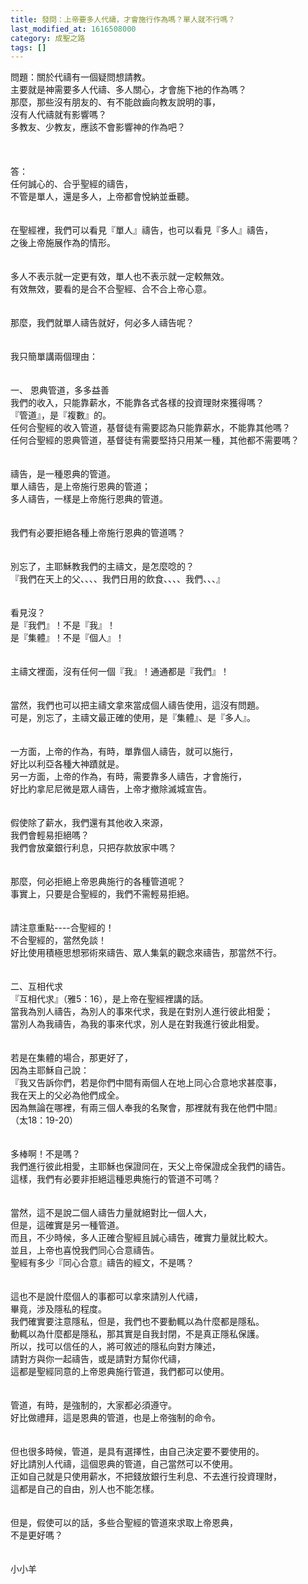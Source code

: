```yaml
---
title: 發問：上帝要多人代禱，才會施行作為嗎？單人就不行嗎？
last_modified_at: 1616508000
category: 成聖之路
tags: []
---
```


<div>問題：關於代禱有一個疑問想請教。</div>
<div>主要就是神需要多人代禱、多人關心，才會施下衪的作為嗎？</div>
<div>那麼，那些沒有朋友的、有不能啟齒向教友說明的事，</div>
<div>沒有人代禱就有影響嗎？</div>
<div>多教友、少教友，應該不會影響神的作為吧？</div>
<div> </div>
<div> </div>
<div> </div>
<div>答：</div>
<div>任何誠心的、合乎聖經的禱告，</div>
<div>不管是單人，還是多人，上帝都會悅納並垂聽。</div>
<div> </div>
<div> </div>
<div>在聖經裡，我們可以看見『單人』禱告，也可以看見『多人』禱告，</div>
<div>之後上帝施展作為的情形。</div>
<div> </div>
<div> </div>
<div>多人不表示就一定更有效，單人也不表示就一定較無效。</div>
<div>有效無效，要看的是合不合聖經、合不合上帝心意。</div>
<div> </div>
<div> </div>
<div>那麼，我們就單人禱告就好，何必多人禱告呢？</div>
<div> </div>
<div> </div>
<div>我只簡單講兩個理由：</div>
<div> </div>
<div> </div>
<div>一、<span style="white-space:pre"> </span>恩典管道，多多益善</div>
<div>我們的收入，只能靠薪水，不能靠各式各樣的投資理財來獲得嗎？</div>
<div>『管道』，是『複數』的。</div>
<div>任何合聖經的收入管道，基督徒有需要認為只能靠薪水，不能靠其他嗎？</div>
<div>任何合聖經的恩典管道，基督徒有需要堅持只用某一種，其他都不需要嗎？</div>
<div> </div>
<div> </div>
<div>禱告，是一種恩典的管道。</div>
<div>單人禱告，是上帝施行恩典的管道；</div>
<div>多人禱告，一樣是上帝施行恩典的管道。</div>
<div> </div>
<div> </div>
<div>我們有必要拒絕各種上帝施行恩典的管道嗎？</div>
<div> </div>
<div> </div>
<div>別忘了，主耶穌教我們的主禱文，是怎麼唸的？</div>
<div>『我們在天上的父、、、、我們日用的飲食、、、、我們、、、』</div>
<div> </div>
<div> </div>
<div>看見沒？</div>
<div>是『我們』！不是『我』！</div>
<div>是『集體』！不是『個人』！</div>
<div> </div>
<div> </div>
<div>主禱文裡面，沒有任何一個『我』！通通都是『我們』！</div>
<div> </div>
<div> </div>
<div>當然，我們也可以把主禱文拿來當成個人禱告使用，這沒有問題。</div>
<div>可是，別忘了，主禱文最正確的使用，是『集體』、是『多人』。</div>
<div> </div>
<div> </div>
<div>一方面，上帝的作為，有時，單靠個人禱告，就可以施行，</div>
<div>好比以利亞各種大神蹟就是。</div>
<div>另一方面，上帝的作為，有時，需要靠多人禱告，才會施行，</div>
<div>好比約拿尼尼微是眾人禱告，上帝才撤除滅城宣告。</div>
<div> </div>
<div> </div>
<div>假使除了薪水，我們還有其他收入來源，</div>
<div>我們會輕易拒絕嗎？</div>
<div>我們會放棄銀行利息，只把存款放家中嗎？</div>
<div> </div>
<div> </div>
<div>那麼，何必拒絕上帝恩典施行的各種管道呢？</div>
<div>事實上，只要是合聖經的，我們不需輕易拒絕。</div>
<div> </div>
<div> </div>
<div>請注意重點----合聖經的！</div>
<div>不合聖經的，當然免談！</div>
<div>好比使用積極思想邪術來禱告、眾人集氣的觀念來禱告，那當然不行。</div>
<div> </div>
<div> </div>
<div>二、互相代求</div>
<div>『互相代求』（雅5：16），是上帝在聖經裡講的話。</div>
<div>當我為別人禱告，為別人的事來代求，我是在對別人進行彼此相愛；</div>
<div>當別人為我禱告，為我的事來代求，別人是在對我進行彼此相愛。</div>
<div> </div>
<div> </div>
<div>若是在集體的場合，那更好了，</div>
<div>因為主耶穌自己說：</div>
<div>『我又告訴你們，若是你們中間有兩個人在地上同心合意地求甚麼事，</div>
<div>我在天上的父必為他們成全。</div>
<div>因為無論在哪裡，有兩三個人奉我的名聚會，那裡就有我在他們中間』</div>
<div>（太18：19-20）</div>
<div> </div>
<div> </div>
<div>多棒啊！不是嗎？</div>
<div>我們進行彼此相愛，主耶穌也保證同在，天父上帝保證成全我們的禱告。</div>
<div>這樣，我們有必要非拒絕這種恩典施行的管道不可嗎？</div>
<div> </div>
<div> </div>
<div>當然，這不是說二個人禱告力量就絕對比一個人大，</div>
<div>但是，這確實是另一種管道。</div>
<div>而且，不少時候，多人正確合聖經且誠心禱告，確實力量就比較大。</div>
<div>並且，上帝也喜悅我們同心合意禱告。</div>
<div>聖經有多少『同心合意』禱告的經文，不是嗎？</div>
<div> </div>
<div> </div>
<div>這也不是說什麼個人的事都可以拿來請別人代禱，</div>
<div>畢竟，涉及隱私的程度。</div>
<div>我們確實要注意隱私，但是，我們也不要動輒以為什麼都是隱私。</div>
<div>動輒以為什麼都是隱私，那其實是自我封閉，不是真正隱私保護。</div>
<div>所以，找可以信任的人，將可敘述的隱私向對方陳述，</div>
<div>請對方與你一起禱告，或是請對方幫你代禱，</div>
<div>這都是聖經同意的上帝恩典施行管道，我們都可以使用。</div>
<div> </div>
<div> </div>
<div>管道，有時，是強制的，大家都必須遵守。</div>
<div>好比做禮拜，這是恩典的管道，也是上帝強制的命令。</div>
<div> </div>
<div> </div>
<div>但也很多時候，管道，是具有選擇性，由自己決定要不要使用的。</div>
<div>好比請別人代禱，這個恩典的管道，自己當然可以不使用。</div>
<div>正如自己就是只使用薪水，不把錢放銀行生利息、不去進行投資理財，</div>
<div>這都是自己的自由，別人也不能怎樣。</div>
<div> </div>
<div> </div>
<div>但是，假使可以的話，多些合聖經的管道來求取上帝恩典，</div>
<div>不是更好嗎？</div>
<div> </div>
<div> </div>
<div>小小羊</div>
<div> </div>
